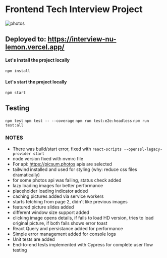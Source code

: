 # Frontend Tech Interview Project
![photos](.github/Screenshot.png "screenshot")

## Deployed to: https://interview-nu-lemon.vercel.app/

#### Let's install the project locally
`npm install`

#### Let's start the project locally
`npm start`

## Testing
`npm test`
`npm test -- --coverage`
`npm run test:e2e:headless`
`npm run test:all`

### NOTES
- There was build/start error, fixed with `react-scripts --openssl-legacy-provider start`
- node version fixed with nvmrc file
- For api: https://picsum.photos apis are selected
- tailwind installed and used for styling (why: reduce css files dramatically)
- for some photos api was failing, status check added
- lazy loading images for better performance
- placeholder loading indicator added
- caching pictures added via service workers
- starts fetching from page 2, didn't like previous images
- featured picture slides added
- different window size support added
- clicking image opens details, if fails to load HD version, tries to load original picture, if both fails shows error toast
- React Query and persistance added for performance
- Simple error management added for console logs
- Unit tests are added
- End-to-end tests implemented with Cypress for complete user flow testing

